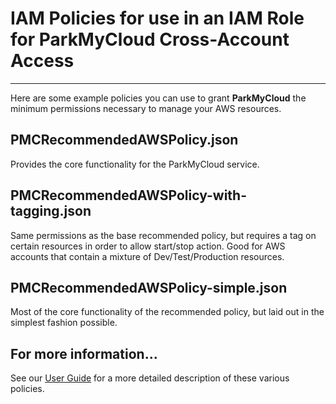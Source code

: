 # IAM Policies for use in an IAM Role for ParkMyCloud Cross-Account Access
----

Here are some example policies you can use to grant **ParkMyCloud** the minimum permissions necessary to manage your AWS resources.

## PMCRecommendedAWSPolicy.json
Provides the core functionality for the ParkMyCloud service.

## PMCRecommendedAWSPolicy-with-tagging.json
Same permissions as the base recommended policy, but requires a tag on certain resources in order to allow start/stop action.  Good for AWS accounts that contain a mixture of  Dev/Test/Production resources.

## PMCRecommendedAWSPolicy-simple.json
Most of the core functionality of the recommended policy, but laid out in the simplest fashion possible.

## For more information...
See our [User Guide](https://parkmycloud.atlassian.net/wiki/x/BYCMAg) for a more detailed description of these various policies.
